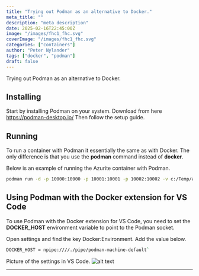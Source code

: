 ```yaml
---
title: "Trying out Podman as an alternative to Docker."
meta_title: ""
description: "meta description"
date: 2025-02-16T22:45:00Z
image: "/images/fhc1_fhc.svg"
coverImage: "/images/fhc1_fhc.svg"
categories: ["containers"]
author: "Peter Nylander"
tags: ["docker", "podman"]
draft: false
---
```


Trying out Podman as an alternative to Docker.

## Installing
Start by installing Podman on your system. Download from here https://podman-desktop.io/
Then follow the setup guide.

## Running
To run a container with Podman it essentially the same as with Docker. The only difference is that you use the **podman** command instead of **docker**.

Below is an example of running the Azurite container with Podman.
```bash
podman run -d -p 10000:10000 -p 10001:10001 -p 10002:10002 -v c:/Temp/azurite:/data mcr.microsoft.com/azure-storage/azurite:latest
```

## Using Podman with the Docker extension for VS Code

To use Podman with the Docker extension for VS Code, you need to set the **DOCKER_HOST** environment variable to point to the Podman socket.

Open settings and find the key Docker:Environment. Add the value below.

```bash
DOCKER_HOST = npipe:////./pipe/podman-machine-default`
```

Picture of the settings in VS Code.
![alt text](/images/posts/post-1-image-1.png)

---